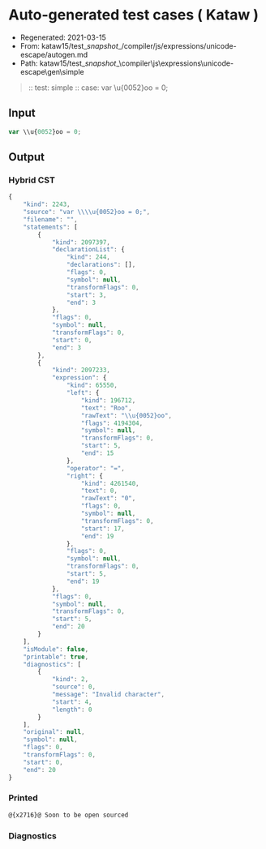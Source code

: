 # Auto-generated test cases ( Kataw )
- Regenerated: 2021-03-15
- From: kataw15/test\__snapshot__/compiler/js/expressions/unicode-escape/autogen.md
- Path: kataw15/test\__snapshot__\compiler\js\expressions\unicode-escape\gen\simple
> :: test: simple
> :: case: var \\u{0052}oo = 0;
## Input

`````js
var \\u{0052}oo = 0;
`````

## Output

### Hybrid CST

```javascript
{
    "kind": 2243,
    "source": "var \\\\u{0052}oo = 0;",
    "filename": "",
    "statements": [
        {
            "kind": 2097397,
            "declarationList": {
                "kind": 244,
                "declarations": [],
                "flags": 0,
                "symbol": null,
                "transformFlags": 0,
                "start": 3,
                "end": 3
            },
            "flags": 0,
            "symbol": null,
            "transformFlags": 0,
            "start": 0,
            "end": 3
        },
        {
            "kind": 2097233,
            "expression": {
                "kind": 65550,
                "left": {
                    "kind": 196712,
                    "text": "Roo",
                    "rawText": "\\u{0052}oo",
                    "flags": 4194304,
                    "symbol": null,
                    "transformFlags": 0,
                    "start": 5,
                    "end": 15
                },
                "operator": "=",
                "right": {
                    "kind": 4261540,
                    "text": 0,
                    "rawText": "0",
                    "flags": 0,
                    "symbol": null,
                    "transformFlags": 0,
                    "start": 17,
                    "end": 19
                },
                "flags": 0,
                "symbol": null,
                "transformFlags": 0,
                "start": 5,
                "end": 19
            },
            "flags": 0,
            "symbol": null,
            "transformFlags": 0,
            "start": 5,
            "end": 20
        }
    ],
    "isModule": false,
    "printable": true,
    "diagnostics": [
        {
            "kind": 2,
            "source": 0,
            "message": "Invalid character",
            "start": 4,
            "length": 0
        }
    ],
    "original": null,
    "symbol": null,
    "flags": 0,
    "transformFlags": 0,
    "start": 0,
    "end": 20
}
```

### Printed

```javascript
@{x2716}@ Soon to be open sourced
```

### Diagnostics

```javascript

```

